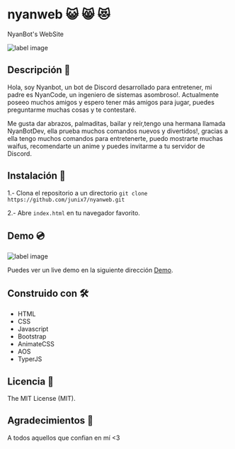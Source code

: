 # nyanweb 😺️ 😸️ 😻️
NyanBot's WebSite
 

![label image](https://img.shields.io/badge/status-in%20progress-yellow)

## Descripción 📝️
Hola, soy Nyanbot, un bot de Discord desarrollado para entretener, mi padre es NyanCode, un ingeniero de sistemas asombroso!. Actualmente poseeo muchos amigos y espero tener más amigos para jugar, puedes preguntarme muchas cosas y te contestaré.

Me gusta dar abrazos, palmaditas, bailar y reír,tengo una hermana llamada NyanBotDev, ella prueba muchos comandos nuevos y divertidos!, gracias a ella tengo muchos comandos para entretenerte, puedo mostrarte muchas waifus, recomendarte un anime y puedes invitarme a tu servidor de Discord.

## Instalación 🔧️

1.- Clona el repositorio a un directorio
```git clone https://github.com/junix7/nyanweb.git ```

2.- Abre ```index.html``` en tu navegador favorito.

## Demo 💿️
![label image](https://github.com/junix7/nyanweb/blob/master/images/preview.png)

Puedes ver un live demo en la siguiente dirección [Demo](https://junix7.github.io/nyanweb/).

## Construido con 🛠️
- HTML
- CSS
- Javascript
- Bootstrap
- AnimateCSS
- AOS
- TyperJS

## Licencia 📃️

The MIT License (MIT).

## Agradecimientos 🎁️

A todos aquellos que confian en mí <3
